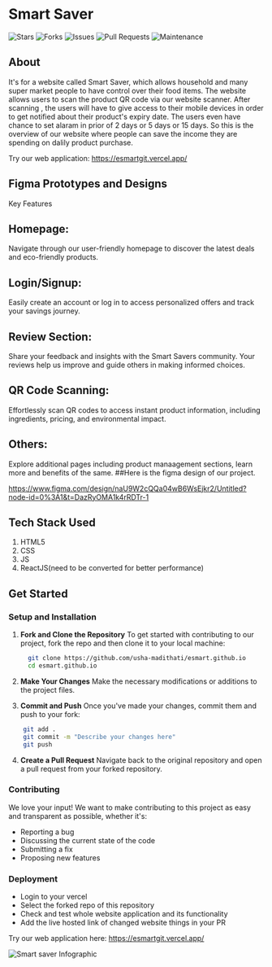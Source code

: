 # Smart Saver

![Stars](https://img.shields.io/github/stars/usha-madithati/esmart.github.io?style=social) ![Forks](https://img.shields.io/github/forks/usha-madithati/esmart.github.io?style=social) ![Issues](https://img.shields.io/github/issues/usha-madithati/esmart.github.io) ![Pull Requests](https://img.shields.io/github/issues-pr/usha-madithati/esmart.github.io) ![Maintenance](https://img.shields.io/maintenance/yes/2024)

## About 

It's for a website called Smart Saver, which allows household and many super market people to have control over their food items. 
The website allows users to scan the product QR code via our website scanner.
After scanning , the users will have to give access to their mobile devices in order to get notified about their product's expiry date.
The users even have chance to set alaram in prior of 2 days or 5 days or 15 days.
So this is the overview of our website where people can save the income they are spending on dalily product purchase.

Try our web application: https://esmartgit.vercel.app/

## Figma Prototypes and Designs
Key Features
## Homepage: 
Navigate through our user-friendly homepage to discover the latest deals and eco-friendly products.
## Login/Signup: 
Easily create an account or log in to access personalized offers and track your savings journey.
## Review Section: 
Share your feedback and insights with the Smart Savers community. Your reviews help us improve and guide others in making informed choices.
## QR Code Scanning: 
Effortlessly scan QR codes to access instant product information, including ingredients, pricing, and environmental impact.
## Others: 
Explore additional pages including product manaagement sections, learn more and benefits of the same.
##Here is the figma design of our project.

 https://www.figma.com/design/naU9W2cQQa04wB6WsEjkr2/Untitled?node-id=0%3A1&t=DazRyOMA1k4rRDTr-1
## Tech Stack Used

1. HTML5
2. CSS
3. JS
4. ReactJS(need to be converted for better performance)

## Get Started

### Setup and Installation

1. **Fork and Clone the Repository**
   To get started with contributing to our project, fork the repo and then clone it to your local machine:
      ```bash
        git clone https://github.com/usha-madithati/esmart.github.io
        cd esmart.github.io
      ```

2. **Make Your Changes**
 Make the necessary modifications or additions to the project files.

3. **Commit and Push**
  Once you've made your changes, commit them and push to your fork:
  ```bash
      git add .
      git commit -m "Describe your changes here"
      git push
   ```

4. **Create a Pull Request**
  Navigate back to the original repository and open a pull request from your forked repository.

 ### Contributing

We love your input! We want to make contributing to this project as easy and transparent as possible, whether it's:
- Reporting a bug
- Discussing the current state of the code
- Submitting a fix
- Proposing new features

### Deployment
 - Login to your vercel
 - Select the forked repo of this repository
 - Check and test whole website application and its functionality
 - Add the live hosted link of changed website things in your PR

Try our web application here: https://esmartgit.vercel.app/

![Smart saver Infographic](https://camo.githubusercontent.com/dd5e3080a7adc2ead8f86cbbd6577cee0a38439c0ebf195021ce41587b0a405f/68747470733a2f2f6d69726f2e6d656469756d2e636f6d2f6d61782f313430302f312a633459675258595161794f5657785633376f757272772e706e67)

